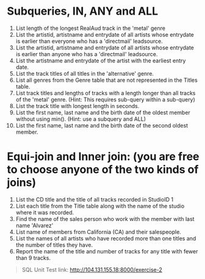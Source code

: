 # Subqueries, IN, ANY and ALL

1. List length of the longest RealAud track in the 'metal' genre
2. List the artistid, artistname and entrydate of all artists whose entrydate is earlier than everyone who has a 'directmail' leadsource.
3. List the artistid, artistname and entrydate of all artists whose entrydate is earlier than anyone who has a 'directmail' leadsource.
4. List the artistname and entrydate of the artist with the earliest entry date.
5. List the track titles of all titles in the 'alternative' genre. 
6. List all genres from the Genre table that are not represented in the Titles table. 
7. List track titles and lengths of tracks with a length longer than all tracks of the 'metal' genre. (Hint: This requires sub-query within a sub-query)
8. List the track title with longest length in seconds.
9. List the first name, last name and the birth date of the oldest member without using min(). (Hint: use a subquery and ALL)
10. List the first name, last name and the birth date of the second oldest member.

# Equi-join and Inner join: (you are free to choose anyone of the two kinds of joins)

1. List the CD title and the title of all tracks recorded in StudioID 1
2. List each title from the Title table along with the name of the studio where it was recorded.
3. Find the name of the sales person who work with the member with last name 'Alvarez'
4. List name of members from California (CA) and their salespeople.
5. List the names of all artists who have recorded more than one titles and the number of titles they have.   
6. Report the name of the title and number of tracks for any title with fewer than 9 tracks.
 

> SQL Unit Test link: http://104.131.155.18:8000/exercise-2
